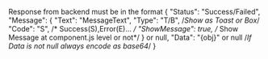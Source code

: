 Response from backend must be in the format
    {
        "Status": "Success/Failed",
        "Message": {
                "Text": "MessageText",
                "Type": "T/B", /*Show as Toast or Box*/
                "Code": "S", /* Success(S),Error(E)... */
                "ShowMessage": true, /* Show Message at component.js level or not*/ 
            } or null,
        "Data": "{obj}" or null /*If Data is not null always encode as base64*/ 
    }    